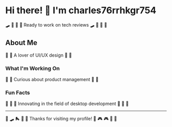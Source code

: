 # Hi there! 👋 I'm charles76rrhkgr754

🛹 🎪 🎳 🎯 Ready to work on tech reviews 🛹 🎪 🎳 🎯

## About Me
🎽 🎨 A lover of UI/UX design 🎽 🎨

### What I'm Working On
🚵 🏓 Curious about product management 🚵 🏓

### Fun Facts
🎰 🎯 🛶 Innovating in the field of desktop development 🎰 🎯 🛶

---
🎯 🛹 🛼 🏒 🎽 Thanks for visiting my profile! 🎽 🎮 🎮 🏑 🚴
